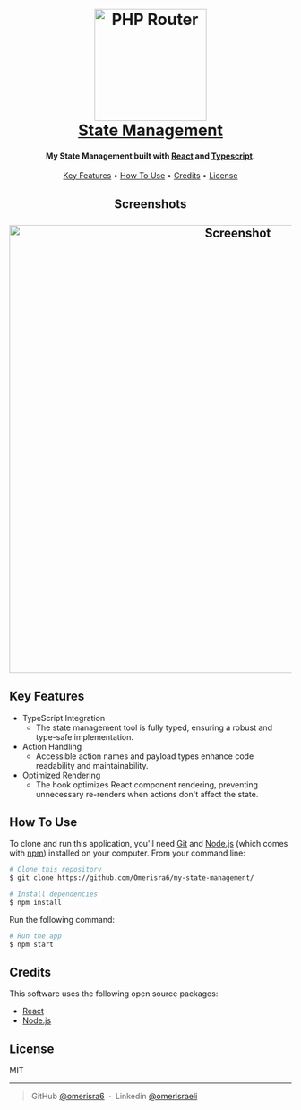 
<h1 align="center">
  <br>
  <img src="https://cdn-icons-png.flaticon.com/512/345/345636.png" alt="PHP Router" width="200">
  <br>
     <a href="https://omerisra6-state-management.netlify.app/">State Management</a>
  <br>
</h1>

<h4 align="center">My State Management built with <a href="https://react.dev/" target="_blank">React</a> and <a href="https://www.typescriptlang.org/">Typescript</a>.</h4>
<p align="center"></p>
<p align="center">
  <a href="#key-features">Key Features</a> •
  <a href="#how-to-use">How To Use</a> •
  <a href="#credits">Credits</a> •
  <a href="#license">License</a>
</p>
<h2 align="center">
  Screenshots
   <br>
  <br>
  <img src=https://i.ibb.co/ySNNbWz/Screenshot-2023-12-20-at-10-31-57.png" alt="Screenshot" border="0" width="800"/> 
</h2>


## Key Features
* TypeScript Integration
  - The state management tool is fully typed, ensuring a robust and type-safe implementation.
* Action Handling
  - Accessible action names and payload types enhance code readability and maintainability.
* Optimized Rendering
  - The hook optimizes React component rendering, preventing unnecessary re-renders when actions don't affect the state.

## How To Use

To clone and run this application, you'll need [Git](https://git-scm.com) and [Node.js](https://nodejs.org/en/download/) (which comes with [npm](http://npmjs.com)) installed on your computer. From your command line:

```bash
# Clone this repository
$ git clone https://github.com/Omerisra6/my-state-management/

# Install dependencies
$ npm install
```

Run the following command:
```bash
# Run the app
$ npm start
```

## Credits

This software uses the following open source packages:

- [React](https://react.dev/)
- [Node.js](https://nodejs.org/)


## License

MIT

---

> GitHub [@omerisra6](https://github.com/Omerisra6) &nbsp;&middot;&nbsp;
> Linkedin [@omerisraeli](https://www.linkedin.com/in/omer-israeli6/)

